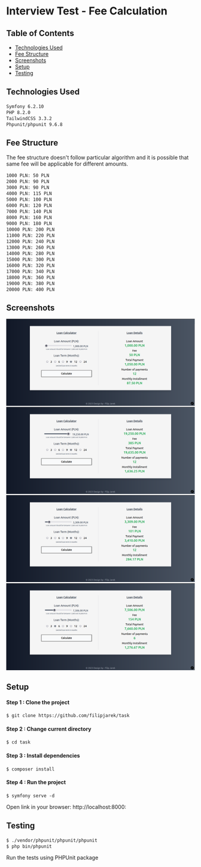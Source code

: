 # Interview Test - Fee Calculation

## Table of Contents
* [Technologies Used](#technologies-used)
* [Fee Structure](#fee-structure)
* [Screenshots](#screenshots)
* [Setup](#setup)
* [Testing](#testing)

## Technologies Used

    Symfony 6.2.10
    PHP 8.2.0
    TailwindCSS 3.3.2
    Phpunit/phpunit 9.6.8
   
## Fee Structure
The fee structure doesn't follow particular algorithm and it is possible that same fee will be applicable for different amounts.
```
1000 PLN: 50 PLN
2000 PLN: 90 PLN
3000 PLN: 90 PLN
4000 PLN: 115 PLN
5000 PLN: 100 PLN
6000 PLN: 120 PLN
7000 PLN: 140 PLN
8000 PLN: 160 PLN
9000 PLN: 180 PLN
10000 PLN: 200 PLN
11000 PLN: 220 PLN
12000 PLN: 240 PLN
13000 PLN: 260 PLN
14000 PLN: 280 PLN
15000 PLN: 300 PLN
16000 PLN: 320 PLN
17000 PLN: 340 PLN
18000 PLN: 360 PLN
19000 PLN: 380 PLN
20000 PLN: 400 PLN
```
## Screenshots
![Test1](./Screenshots/Screenshot_1.png)
![Test2](./Screenshots/Screenshot_2.png)
![Test3](./Screenshots/Screenshot_3.png)
![Test4](./Screenshots/Screenshot_4.png)

## Setup
#### Step 1 : Clone the project
```
$ git clone https://github.com/filipjarek/task
```
#### Step 2 : Change current directory
```
$ cd task
```
#### Step 3 : Install dependencies
```
$ composer install
```
#### Step 4 : Run the project
```
$ symfony serve -d
```
Open link in your browser: http://localhost:8000:

## Testing
```
$ ./vendor/phpunit/phpunit/phpunit
$ php bin/phpunit
```
Run the tests using PHPUnit package
